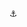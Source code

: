 ⚓︎ 


<!---
chaincaster/chaincaster is a ✨ special ✨ repository because its `README.md` (this file) appears on your GitHub profile.
You can click the Preview link to take a look at your changes.
--->
